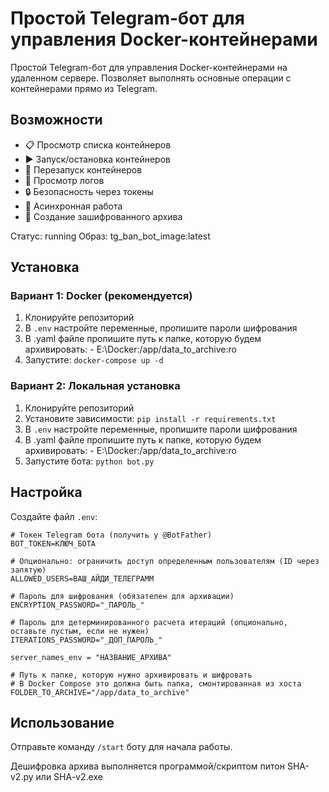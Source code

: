 # Простой Telegram-бот для управления Docker-контейнерами

Простой Telegram-бот для управления Docker-контейнерами на удаленном сервере. Позволяет выполнять основные операции с контейнерами прямо из Telegram.

## Возможности

- 📋 Просмотр списка контейнеров
- ▶️ Запуск/остановка контейнеров
- 🔄 Перезапуск контейнеров
- 📝 Просмотр логов
- 🔒 Безопасность через токены
- 🚀 Асинхронная работа
- 🐳 Создание зашифрованного архива

Статус: running
Образ: tg_ban_bot_image:latest

## Установка

### Вариант 1: Docker (рекомендуется)

1. Клонируйте репозиторий
2. В `.env` настройте переменные, пропишите пароли шифрования
3. В .yaml файле пропишите путь к папке, которую будем архивировать: - E:\Docker:/app/data_to_archive:ro
4. Запустите: `docker-compose up -d`

### Вариант 2: Локальная установка

1. Клонируйте репозиторий
2. Установите зависимости: `pip install -r requirements.txt`
3. В `.env` настройте переменные, пропишите пароли шифрования
4. В .yaml файле пропишите путь к папке, которую будем архивировать: - E:\Docker:/app/data_to_archive:ro
5. Запустите бота: `python bot.py`

## Настройка

Создайте файл `.env`:
```
# Токен Telegram бота (получить у @BotFather)
BOT_TOKEN=КЛЮЧ_БОТА

# Опционально: ограничить доступ определенным пользователям (ID через запятую)
ALLOWED_USERS=ВАШ_АЙДИ_ТЕЛЕГРАММ

# Пароль для шифрования (обязателен для архивации)
ENCRYPTION_PASSWORD="_ПАРОЛЬ_"

# Пароль для детерминированного расчета итераций (опционально, оставьте пустым, если не нужен)
ITERATIONS_PASSWORD="_ДОП_ПАРОЛЬ_" 

server_names_env = "НАЗВАНИЕ_АРХИВА"

# Путь к папке, которую нужно архивировать и шифровать
# В Docker Compose это должна быть папка, смонтированная из хоста
FOLDER_TO_ARCHIVE="/app/data_to_archive"
```

## Использование

Отправьте команду `/start` боту для начала работы.

Дешифровка архива выполняется программой/скриптом питон SHA-v2.py или SHA-v2.exe


